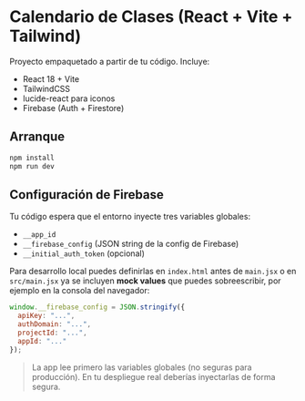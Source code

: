 # Calendario de Clases (React + Vite + Tailwind)

Proyecto empaquetado a partir de tu código. Incluye:

- React 18 + Vite
- TailwindCSS
- lucide-react para iconos
- Firebase (Auth + Firestore)

## Arranque

```bash
npm install
npm run dev
```

## Configuración de Firebase

Tu código espera que el entorno inyecte tres variables globales:

- `__app_id`
- `__firebase_config` (JSON string de la config de Firebase)
- `__initial_auth_token` (opcional)

Para desarrollo local puedes definirlas en `index.html` antes de `main.jsx` o en `src/main.jsx` ya se incluyen **mock values** que puedes sobreescribir, por ejemplo en la consola del navegador:

```js
window.__firebase_config = JSON.stringify({
  apiKey: "...",
  authDomain: "...",
  projectId: "...",
  appId: "..."
});
```

> La app lee primero las variables globales (no seguras para producción). En tu despliegue real deberías inyectarlas de forma segura.

